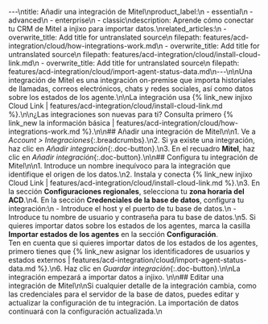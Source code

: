 ---\ntitle: Añadir una integración de Mitel\nproduct_label:\n  - essential\n  - advanced\n  - enterprise\n  - classic\ndescription: Aprende cómo conectar tu CRM de Mitel a injixo para importar datos.\nrelated_articles:\n  - overwrite_title: Add title for untranslated source\n    filepath: features/acd-integration/cloud/how-integrations-work.md\n  - overwrite_title: Add title for untranslated source\n    filepath: features/acd-integration/cloud/install-cloud-link.md\n  - overwrite_title: Add title for untranslated source\n    filepath: features/acd-integration/cloud/import-agent-status-data.md\n---\n\nUna integración de Mitel es una integración on-premise que importa historiales de llamadas, correos electrónicos, chats y redes sociales, así como datos sobre los estados de los agente.\n\nLa integración usa {% link_new injixo Cloud Link | features/acd-integration/cloud/install-cloud-link.md %}.\n\n¿Las integraciones son nuevas para ti? Consulta primero {% link_new la información básica | features/acd-integration/cloud/how-integrations-work.md %}.\n\n## Añadir una integración de Mitel\n\n1. Ve a _Account > Integraciones_{:.breadcrumbs}.\n2. Si ya existe una integración, haz clic en _Añadir integración_{:.doc-button}.\n3. En el recuadro **Mitel**, haz clic en _Añadir integración_{:.doc-button}.\n\n## Configura tu integración de Mitel\n\n1. Introduce un nombre inequívoco para la integración que identifique el origen de los datos.\n2. Instala y conecta {% link_new injixo Cloud Link | features/acd-integration/cloud/install-cloud-link.md %}.\n3. En la sección **Configuraciones regionales**, selecciona tu **zona horaria del ACD**.\n4. En la sección **Credenciales de la base de datos**, configura tu integración:\n - Introduce el host y el puerto de tu base de datos.\n - Introduce tu nombre de usuario y contraseña para tu base de datos.\n5. Si quieres importar datos sobre los estados de los agentes, marca la casilla **Importar estados de los agentes** en la sección **Configuración**.<br>Ten en cuenta que si quieres importar datos de los estados de los agentes, primero tienes que {% link_new asignar los identificadores de usuarios y estados externos | features/acd-integration/cloud/import-agent-status-data.md %}.\n6. Haz clic en _Guardar integración_{:.doc-button}.\n\nLa integración empezará a importar datos a injixo. \n\n## Editar una integración de Mitel\n\nSi cualquier detalle de la integración cambia, como las credenciales para el servidor de la base de datos, puedes editar y actualizar la configuración de tu integración. La importación de datos continuará con la configuración actualizada.\n